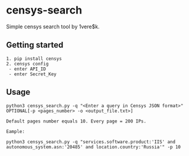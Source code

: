 # censys-search

Simple censys search tool by 1vere$k.

## Getting started

```
1. pip install censys
2. censys config
 - enter API_ID
 - enter Secret_Key
 ```

 ## Usage

 ```
 python3 censys_search.py -q "<Enter a query in Censys JSON format>" OPTIONAL[-p <pages_number> -o <output_file.txt>] 

 Default pages number equals 10. Every page = 200 IPs.

 Eample:

 python3 censys_search.py -q "services.software.product:'IIS' and autonomous_system.asn:'20485' and location.country:'Russia'" -p 10
 ```
